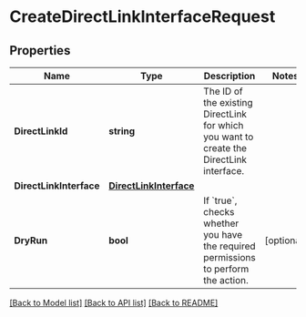 # CreateDirectLinkInterfaceRequest

## Properties

Name | Type | Description | Notes
------------ | ------------- | ------------- | -------------
**DirectLinkId** | **string** | The ID of the existing DirectLink for which you want to create the DirectLink interface. | 
**DirectLinkInterface** | [**DirectLinkInterface**](DirectLinkInterface.md) |  | 
**DryRun** | **bool** | If &#x60;true&#x60;, checks whether you have the required permissions to perform the action. | [optional] 

[[Back to Model list]](../README.md#documentation-for-models) [[Back to API list]](../README.md#documentation-for-api-endpoints) [[Back to README]](../README.md)


